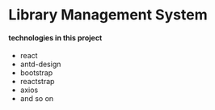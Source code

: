 # Library Management System

#### technologies in this project

- react
- antd-design
- bootstrap
- reactstrap
- axios
- and so on

